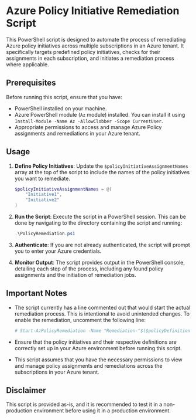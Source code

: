 # Azure Policy Initiative Remediation Script

This PowerShell script is designed to automate the process of remediating Azure policy initiatives across multiple subscriptions in an Azure tenant. It specifically targets predefined policy initiatives, checks for their assignments in each subscription, and initiates a remediation process where applicable.

## Prerequisites

Before running this script, ensure that you have:

- PowerShell installed on your machine.
- Azure PowerShell module (`Az` module) installed. You can install it using `Install-Module -Name Az -AllowClobber -Scope CurrentUser`.
- Appropriate permissions to access and manage Azure Policy assignments and remediations in your Azure tenant.

## Usage

1. **Define Policy Initiatives**:
   Update the `$policyInitiativeAssignmentNames` array at the top of the script to include the names of the policy initiatives you want to remediate.

    ```powershell
    $policyInitiativeAssignmentNames = @(
        "Initiative1",
        "Initiative2"
    )
    ```

2. **Run the Script**:
   Execute the script in a PowerShell session. This can be done by navigating to the directory containing the script and running:

    ```powershell
    .\PolicyRemediation.ps1
    ```

3. **Authenticate**:
   If you are not already authenticated, the script will prompt you to enter your Azure credentials.

4. **Monitor Output**:
   The script provides output in the PowerShell console, detailing each step of the process, including any found policy assignments and the initiation of remediation jobs.

## Important Notes

- The script currently has a line commented out that would start the actual remediation process. This is intentional to avoid unintended changes. To enable the remediation, uncomment the following line:

    ```powershell
    # Start-AzPolicyRemediation -Name "Remediation-"$($policyDefinition.PolicyDefinitionId) + "-" + $($assignment.PolicyAssignmentId) + "-" + (Get-Date -Format "yyyyMMddHHmmss") -PolicyAssignmentId $assignment.PolicyAssignmentId -PolicyDefinitionReferenceId $policyDefinition.policyDefinitionReferenceId
    ```

- Ensure that the policy initiatives and their respective definitions are correctly set up in your Azure environment before running this script.

- This script assumes that you have the necessary permissions to view and manage policy assignments and remediations across the subscriptions in your Azure tenant.

## Disclaimer

This script is provided as-is, and it is recommended to test it in a non-production environment before using it in a production environment.
